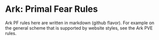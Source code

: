 # **Ark: Primal Fear Rules**

Ark PF rules here are written in markdown (github flavor). For example on the general scheme that is supported by website styles, see the Ark PVE rules.

